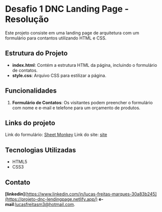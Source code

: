 # Desafio 1 DNC Landing Page - Resolução 

Este projeto consiste em uma landing page de arquitetura com um formulário para contantos utilizando HTML e CSS.

## Estrutura do Projeto

- **index.html**: Contém a estrutura HTML da página, incluindo o formulário de contatos.
- **style.css**: Arquivo CSS para estilizar a página.

## Funcionalidades

1. **Formulário de Contatos**: Os visitantes podem preencher o formulário com nome e  e-mail e telefone para um orçamento de produtos.


## Links do projeto

Link do formulário: [Sheet Monkey](https://docs.google.com/spreadsheets/d/1uc4ZhgQlG5grAtENSdRDaMByfmNvNEGZk0_O584UKaQ/edit#gid=0)
Link do site: [site](https://empresa-arquitetura-dnc.netlify.app/)

## Tecnologias Utilizadas

- HTML5
- CSS3

## Contato

**[linkedin]**(https://www.linkedin.com/in/lucas-freitas-marques-30a83b245](https://projeto-dnc-lendingpage.netlify.app/)
**e-mail**:lucasfreitasm3@hotmail.com.
